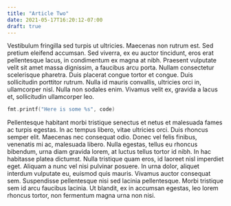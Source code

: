 ```yaml
---
title: "Article Two"
date: 2021-05-17T16:20:12-07:00
draft: true
---
```


Vestibulum fringilla sed turpis ut ultricies. Maecenas non rutrum est. Sed pretium eleifend accumsan. Sed viverra, ex eu auctor tincidunt, eros erat pellentesque lacus, in condimentum ex magna at nibh. Praesent vulputate velit sit amet massa dignissim, a faucibus arcu porta. Nullam consectetur scelerisque pharetra. Duis placerat congue tortor et congue. Duis sollicitudin porttitor rutrum. Nulla id mauris convallis, ultricies orci in, ullamcorper nisl. Nulla non sodales enim. Vivamus velit ex, gravida a lacus et, sollicitudin ullamcorper leo.

```Go
fmt.printf("Here is some %s", code)
```


Pellentesque habitant morbi tristique senectus et netus et malesuada fames ac turpis egestas. In ac tempus libero, vitae ultricies orci. Duis rhoncus semper elit. Maecenas nec consequat odio. Donec vel felis finibus, venenatis mi ac, malesuada libero. Nulla egestas, tellus eu rhoncus bibendum, urna diam gravida lorem, at luctus tellus tortor id nibh. In hac habitasse platea dictumst. Nulla tristique quam eros, id laoreet nisl imperdiet eget. Aliquam a nunc vel nisi pulvinar posuere. In urna dolor, aliquet interdum vulputate eu, euismod quis mauris. Vivamus auctor consequat sem. Suspendisse pellentesque nisi sed lacinia pellentesque. Morbi tristique sem id arcu faucibus lacinia. Ut blandit, ex in accumsan egestas, leo lorem rhoncus tortor, non fermentum magna urna non nisi.


